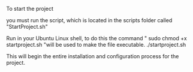 To start the project

you must run the script, which is located in the scripts folder called "StartProject.sh"

Run in your Ubuntu Linux shell, to do this the command " sudo chmod +x startproject.sh "will be used to make the file executable.
./startproject.sh

This will begin the entire installation and configuration process for the project.
